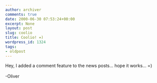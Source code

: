 ```yaml
---
author: archiver
comments: true
date: 2000-06-30 07:53:24+00:00
excerpt: None
layout: post
slug: coolio
title: Coolio! =)
wordpress_id: 1324
tags:
- oldpost
---
```


Hey, I added a comment feature to the news posts... hope it works... =)<br /><br />-Oliver